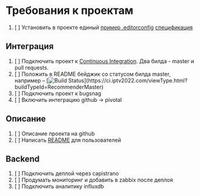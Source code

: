 # Требования к проектам

1. [ ] Установить в проекте единый [пример .editorconfig](https://github.com/LimeHD/guides/blob/master/.editorconfig) [спецификация](https://editorconfig.org)


## Интеграция

1. [ ] Подключить проект к [Continuous Integration](CONTINUOUS_INTEGRATION.md). Два билда - master и pull requests.
2. [ ] Положить в README бейджик со статусом билда master, например – [![Build Status](https://ci.iptv2022.com/app/rest/builds/buildType(id:RecommenderMaster)/statusIcon)](https://ci.iptv2022.com/viewType.html?buildTypeId=RecommenderMaster)
3. [ ] Подключить проект к bugsnag
4. [ ] Включить интеграцию github -> pivotal

## Описание

1. [ ] Описание проекта на github
2. [ ] Написать [README](README_PRACTICES.md) для пользователей

## Backend

1. [ ] Подключить деплой через capistrano
1. [ ] Продумать мониторинг и добавить в zabbix после деплоя
2. [ ] Подключить аналитику influxdb
